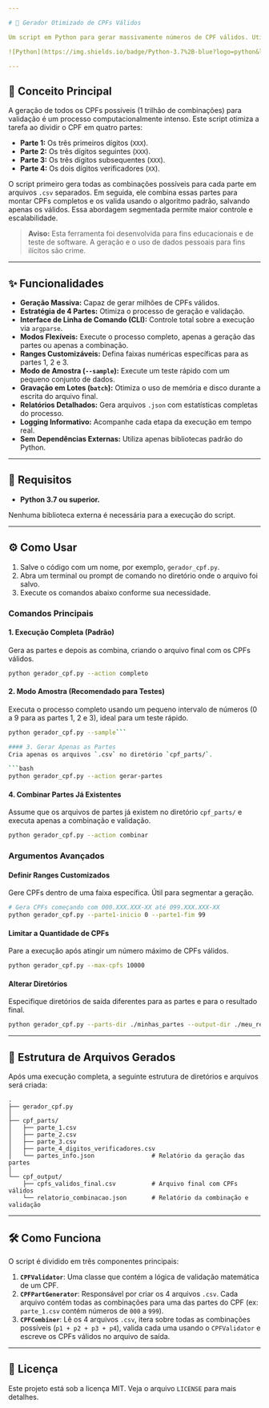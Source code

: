 ```yaml
---

# 🚀 Gerador Otimizado de CPFs Válidos

Um script em Python para gerar massivamente números de CPF válidos. Utiliza uma abordagem otimizada, dividindo o processo em geração de "partes" e posterior combinação, ideal para criar grandes datasets de CPFs para fins de teste e desenvolvimento.

![Python](https://img.shields.io/badge/Python-3.7%2B-blue?logo=python&logoColor=yellow)![License](https://img.shields.io/badge/License-MIT-green)![Status](https://img.shields.io/badge/Status-Ativo-brightgreen)

---
```


## 🎯 Conceito Principal

A geração de todos os CPFs possíveis (1 trilhão de combinações) para validação é um processo computacionalmente intenso. Este script otimiza a tarefa ao dividir o CPF em quatro partes:

-   **Parte 1:** Os três primeiros dígitos (`XXX`).
-   **Parte 2:** Os três dígitos seguintes (`XXX`).
-   **Parte 3:** Os três dígitos subsequentes (`XXX`).
-   **Parte 4:** Os dois dígitos verificadores (`XX`).

O script primeiro gera todas as combinações possíveis para cada parte em arquivos `.csv` separados. Em seguida, ele combina essas partes para montar CPFs completos e os valida usando o algoritmo padrão, salvando apenas os válidos. Essa abordagem segmentada permite maior controle e escalabilidade.

> **Aviso:** Esta ferramenta foi desenvolvida para fins educacionais e de teste de software. A geração e o uso de dados pessoais para fins ilícitos são crime.

---

## ✨ Funcionalidades

-   **Geração Massiva:** Capaz de gerar milhões de CPFs válidos.
-   **Estratégia de 4 Partes:** Otimiza o processo de geração e validação.
-   **Interface de Linha de Comando (CLI):** Controle total sobre a execução via `argparse`.
-   **Modos Flexíveis:** Execute o processo completo, apenas a geração das partes ou apenas a combinação.
-   **Ranges Customizáveis:** Defina faixas numéricas específicas para as partes 1, 2 e 3.
-   **Modo de Amostra (`--sample`):** Execute um teste rápido com um pequeno conjunto de dados.
-   **Gravação em Lotes (`batch`):** Otimiza o uso de memória e disco durante a escrita do arquivo final.
-   **Relatórios Detalhados:** Gera arquivos `.json` com estatísticas completas do processo.
-   **Logging Informativo:** Acompanhe cada etapa da execução em tempo real.
-   **Sem Dependências Externas:** Utiliza apenas bibliotecas padrão do Python.

---

## 🔧 Requisitos

-   **Python 3.7 ou superior.**

Nenhuma biblioteca externa é necessária para a execução do script.

---

## ⚙️ Como Usar

1.  Salve o código com um nome, por exemplo, `gerador_cpf.py`.
2.  Abra um terminal ou prompt de comando no diretório onde o arquivo foi salvo.
3.  Execute os comandos abaixo conforme sua necessidade.

### Comandos Principais

#### 1. Execução Completa (Padrão)
Gera as partes e depois as combina, criando o arquivo final com os CPFs válidos.

```bash
python gerador_cpf.py --action completo
```

#### 2. Modo Amostra (Recomendado para Testes)
Executa o processo completo usando um pequeno intervalo de números (0 a 9 para as partes 1, 2 e 3), ideal para um teste rápido.

```bash
python gerador_cpf.py --sample```

#### 3. Gerar Apenas as Partes
Cria apenas os arquivos `.csv` no diretório `cpf_parts/`.

```bash
python gerador_cpf.py --action gerar-partes
```

#### 4. Combinar Partes Já Existentes
Assume que os arquivos de partes já existem no diretório `cpf_parts/` e executa apenas a combinação e validação.

```bash
python gerador_cpf.py --action combinar
```

### Argumentos Avançados

#### Definir Ranges Customizados
Gere CPFs dentro de uma faixa específica. Útil para segmentar a geração.

```bash
# Gera CPFs começando com 000.XXX.XXX-XX até 099.XXX.XXX-XX
python gerador_cpf.py --parte1-inicio 0 --parte1-fim 99
```

#### Limitar a Quantidade de CPFs
Pare a execução após atingir um número máximo de CPFs válidos.

```bash
python gerador_cpf.py --max-cpfs 10000
```

#### Alterar Diretórios
Especifique diretórios de saída diferentes para as partes e para o resultado final.

```bash
python gerador_cpf.py --parts-dir ./minhas_partes --output-dir ./meu_resultado
```

---

## 📁 Estrutura de Arquivos Gerados

Após uma execução completa, a seguinte estrutura de diretórios e arquivos será criada:

```
.
├── gerador_cpf.py
│
├── cpf_parts/
│   ├── parte_1.csv
│   ├── parte_2.csv
│   ├── parte_3.csv
│   ├── parte_4_digitos_verificadores.csv
│   └── partes_info.json                # Relatório da geração das partes
│
└── cpf_output/
    ├── cpfs_validos_final.csv          # Arquivo final com CPFs válidos
    └── relatorio_combinacao.json       # Relatório da combinação e validação
```

---

## 🛠️ Como Funciona

O script é dividido em três componentes principais:

1.  **`CPFValidator`**: Uma classe que contém a lógica de validação matemática de um CPF.
2.  **`CPFPartGenerator`**: Responsável por criar os 4 arquivos `.csv`. Cada arquivo contém todas as combinações para uma das partes do CPF (ex: `parte_1.csv` contém números de `000` a `999`).
3.  **`CPFCombiner`**: Lê os 4 arquivos `.csv`, itera sobre todas as combinações possíveis (`p1 + p2 + p3 + p4`), valida cada uma usando o `CPFValidator` e escreve os CPFs válidos no arquivo de saída.

---

## 📄 Licença

Este projeto está sob a licença MIT. Veja o arquivo `LICENSE` para mais detalhes.
